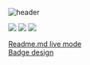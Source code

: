 ![header](https://capsule-render.vercel.app/api?type=waving&color=0:8ba8ff,100:0015ad&height=200&section=header&text=상남자%20GitHub&fontSize=50&animation=fadeIn&fontColor=eeeeee&fontAlign=75&fontAlignY=45)

<img src="https://img.shields.io/badge/NODE-339933?style=for-the-badge&logo=node&logoColor=white">
<img src="https://img.shields.io/badge/TS-3178C6?style=for-the-badge&logo=node&logoColor=white">
<img src="https://img.shields.io/badge/JS-F7DF1E?style=for-the-badge&logo=node&logoColor=white">

[Readme.md live mode](https://dillinger.io/)<br/>
[Badge design](https://simpleicons.org/)
